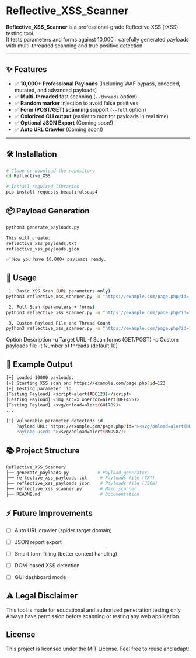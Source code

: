 # Reflective_XSS_Scanner

**Reflective_XSS_Scanner** is a professional-grade Reflective XSS (rXSS) testing tool.  
It tests parameters and forms against 10,000+ carefully generated payloads with multi-threaded scanning and true positive detection.

---

## ✨ Features

- ✅ **10,000+ Professional Payloads** (Including WAF bypass, encoded, mutated, and advanced payloads)
- ✅ **Multi-threaded** fast scanning (`--threads` option)
- ✅ **Random marker** injection to avoid false positives
- ✅ **Form (POST/GET) scanning** support (`--full` option)
- ✅ **Colorized CLI output** (easier to monitor payloads in real time)
- ✅ **Optional JSON Export** (Coming soon!)
- ✅ **Auto URL Crawler** (Coming soon!)

---

## 🛠 Installation

```bash
# Clone or download the repository
cd Reflective_XSS

# Install required libraries
pip install requests beautifulsoup4
```

## 📦 Payload Generation
```bash
python3 generate_payloads.py

This will create:
reflective_xss_payloads.txt
reflective_xss_payloads.json

✅ Now you have 10,000+ payloads ready.
```

## 🚀 Usage

```bash
 1. Basic XSS Scan (URL parameters only)
python3 reflective_xss_scanner.py -u "https://example.com/page.php?id=123"

 2. Full Scan (parameters + forms)
python3 reflective_xss_scanner.py -u "https://example.com/page.php?id=123" -f

 3. Custom Payload File and Thread Count
python3 reflective_xss_scanner.py -u "https://example.com/page.php?id=123" -p "reflective_xss_payloads.txt" -t 20
```

Option	Description
-u	Target URL
-f	Scan forms (GET/POST)
-p	Custom payloads file
-t	Number of threads (default 10)

## 🎯 Example Output

```bash
[+] Loaded 10000 payloads.
[+] Starting XSS scan on: https://example.com/page.php?id=123
[+] Testing parameter: id
[Testing Payload] <script>alert(ABC123)</script>
[Testing Payload] <img src=x onerror=alert(DEF456)>
[Testing Payload] <svg/onload=alert(GHI789)>
...

[!] Vulnerable parameter detected: id
    Payload URL: https://example.com/page.php?id="><svg/onload=alert(MNO987)>
    Payload used: "><svg/onload=alert(MNO987)>
```

## 📚 Project Structure
```bash
Reflective_XSS_Scanner/
├── generate_payloads.py           # Payload generator
├── reflective_xss_payloads.txt     # Payloads file (TXT)
├── reflective_xss_payloads.json    # Payloads file (JSON)
├── reflective_xss_scanner.py       # Main scanner
├── README.md                       # Documentation
```

## ⚡ Future Improvements

- [ ] Auto URL crawler (spider target domain)
- [ ] JSON report export
- [ ] Smart form filling (better context handling)
- [ ] DOM-based XSS detection
- [ ] GUI dashboard mode


## ⚠️ Legal Disclaimer
This tool is made for educational and authorized penetration testing only.
Always have permission before scanning or testing any web application.

## License
This project is licensed under the MIT License. Feel free to reuse and adapt!
